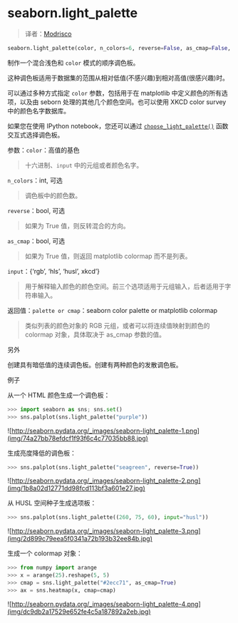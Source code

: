 # seaborn.light_palette

> 译者：[Modrisco](https://github.com/Modrisco)

```py
seaborn.light_palette(color, n_colors=6, reverse=False, as_cmap=False, input='rgb')
```

制作一个混合浅色和 `color` 模式的顺序调色板。

这种调色板适用于数据集的范围从相对低值(不感兴趣)到相对高值(很感兴趣)时。

可以通过多种方式指定 `color` 参数，包括用于在 matplotlib 中定义颜色的所有选项，以及由 seborn 处理的其他几个颜色空间。也可以使用 XKCD color survey 中的颜色名字数据库。

如果您在使用 IPython notebook，您还可以通过 [`choose_light_palette()`](seaborn.choose_light_palette.html#seaborn.choose_light_palette "seaborn.choose_light_palette") 函数交互式选择调色板。

参数：`color`：高值的基色

> 十六进制、`input` 中的元组或者颜色名字。

`n_colors`：int, 可选

> 调色板中的颜色数。

`reverse`：bool, 可选

> 如果为 True 值，则反转混合的方向。

`as_cmap`：bool, 可选

> 如果为 True 值，则返回 matplotlib colormap 而不是列表。

`input`：{‘rgb’, ‘hls’, ‘husl’, xkcd’}

> 用于解释输入颜色的颜色空间。前三个选项适用于元组输入，后者适用于字符串输入。

返回值：`palette or cmap`：seaborn color palette or matplotlib colormap

> 类似列表的颜色对象的 RGB 元组，或者可以将连续值映射到颜色的 colormap 对象，具体取决于 as_cmap 参数的值。



另外

创建具有暗低值的连续调色板。创建有两种颜色的发散调色板。

例子

从一个 HTML 颜色生成一个调色板：

```py
>>> import seaborn as sns; sns.set()
>>> sns.palplot(sns.light_palette("purple"))

```

![http://seaborn.pydata.org/_images/seaborn-light_palette-1.png](img/74a27bb78efdcf1f93f6c4c77035bb88.jpg)

生成亮度降低的调色板：

```py
>>> sns.palplot(sns.light_palette("seagreen", reverse=True))

```

![http://seaborn.pydata.org/_images/seaborn-light_palette-2.png](img/1b8a02d12771dd98fcd113bf3a601e27.jpg)

从 HUSL 空间种子生成选项板：

```py
>>> sns.palplot(sns.light_palette((260, 75, 60), input="husl"))

```

![http://seaborn.pydata.org/_images/seaborn-light_palette-3.png](img/2d899c79eea5f0341a72b193b32ee84b.jpg)

生成一个 colormap 对象：

```py
>>> from numpy import arange
>>> x = arange(25).reshape(5, 5)
>>> cmap = sns.light_palette("#2ecc71", as_cmap=True)
>>> ax = sns.heatmap(x, cmap=cmap)

```

![http://seaborn.pydata.org/_images/seaborn-light_palette-4.png](img/dc9db2a17529e652fe4c5a187892a2eb.jpg)
